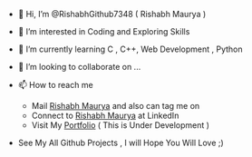- 👋 Hi, I’m @RishabhGithub7348 ( Rishabh Maurya )
- 👀 I’m interested in Coding and Exploring Skills
- 🌱 I’m currently learning C , C++, Web Development , Python 
- 💞️ I’m looking to collaborate on ...
- 📫 How to reach me        
    - Mail  <a href = "mailto:rishabhmaurya7654@gmail.com">Rishabh Maurya</a> and also can tag me on          
    - Connect to <a href = "https://www.linkedin.com/in/rishabh-maurya-4751a6201/">Rishabh Maurya</a> at LinkedIn 
    - Visit My <a href = "https://rishabh-maurya-portfolio.netlify.app/">Portfolio</a>     ( This is Under Development )

- See My All Github Projects , I will Hope You Will Love ;)

<!---
RishabhGithub7348/RishabhGithub7348 is a ✨ special ✨ repository because its `README.md` (this file) appears on your GitHub profile.
You can click the Preview link to take a look at your changes.
--->
